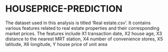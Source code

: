# HOUSEPRICE-PREDICTION
The dataset used in this analysis is titled ‘Real estate.csv’. It contains various features related to real estate properties and their corresponding market prices. The features include  X1 transaction date, X2 house age, X3 distance to the nearest MRT station, X4 number of convenience stores, X5 latitude, X6 longitude, Y house price of unit area
